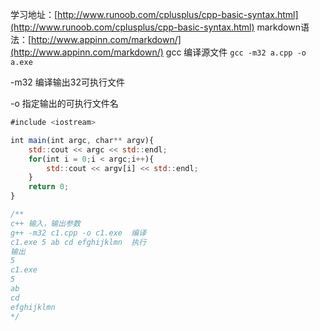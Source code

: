 学习地址：[http://www.runoob.com/cplusplus/cpp-basic-syntax.html](http://www.runoob.com/cplusplus/cpp-basic-syntax.html) 
markdown语法：[http://www.appinn.com/markdown/](http://www.appinn.com/markdown/) 
gcc 编译源文件 
`gcc -m32 a.cpp -o a.exe`

-m32  编译输出32可执行文件

-o 指定输出的可执行文件名

```js
#include <iostream>

int main(int argc, char** argv){
    std::cout << argc << std::endl;
    for(int i = 0;i < argc;i++){
        std::cout << argv[i] << std::endl;
    }
    return 0;
}

/**
c++ 输入，输出参数
g++ -m32 c1.cpp -o c1.exe  编译
c1.exe 5 ab cd efghijklmn  执行
输出
5
c1.exe
5
ab
cd
efghijklmn
*/
```
